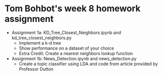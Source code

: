  # Tom Bohbot's week 8 homework assignment
- Assignment 1a: KD_Tree_Closest_Neighbors.ipynb and kd_tree_closest_neighbors.py
  - Implement a k-d tree
  - Show performance on a dataset of your choice
  - Extra Credit: Create a nearest neighbors lookup function
- Assignment 1b: News_Detection.ipynb and news_detection.py
  - Create a topic classifier using LDA and code from article provided by Professor Dutton
